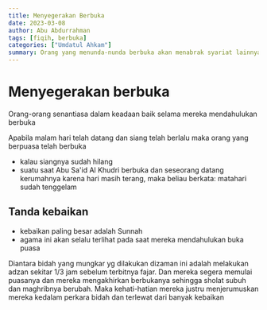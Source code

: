 ```yaml
---
title: Menyegerakan Berbuka
date: 2023-03-08
author: Abu Abdurrahman
tags: [fiqih, berbuka]
categories: ["Umdatul Ahkam"]
summary: Orang yang menunda-nunda berbuka akan menabrak syariat lainnya seperti adzan sholat, waktu sholat, dan lainnya.
---
```


# Menyegerakan berbuka

Orang-orang senantiasa dalam keadaan baik selama mereka mendahulukan berbuka

Apabila malam hari telah datang dan siang telah berlalu maka orang yang berpuasa telah berbuka

- kalau siangnya sudah hilang
- suatu saat Abu Sa'id Al Khudri berbuka dan seseorang datang kerumahnya karena hari masih terang, maka beliau berkata: matahari sudah tenggelam

## Tanda kebaikan

- kebaikan paling besar adalah Sunnah
- agama ini akan selalu terlihat pada saat mereka mendahulukan buka puasa

Diantara bidah yang mungkar yg dilakukan dizaman ini adalah melakukan adzan sekitar 1/3 jam sebelum terbitnya fajar. Dan mereka segera memulai puasanya dan mereka mengakhirkan berbukanya sehingga sholat subuh dan maghribnya berubah. Maka kehati-hatian mereka justru menjerumuskan mereka kedalam perkara bidah dan terlewat dari banyak kebaikan
